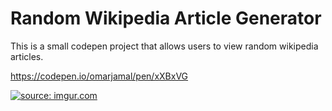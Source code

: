 # Random Wikipedia Article Generator 

This is a small codepen project that allows users to view random wikipedia articles. 

https://codepen.io/omarjamal/pen/xXBxVG

<a href="https://imgur.com/Q2lAZeK"><img src="https://i.imgur.com/Q2lAZeK.png" title="source: imgur.com" /></a>
